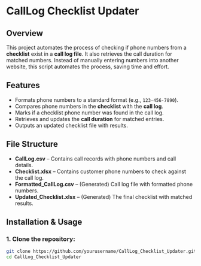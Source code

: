 # CallLog Checklist Updater

## Overview
This project automates the process of checking if phone numbers from a **checklist** exist in a **call log file**. It also retrieves the call duration for matched numbers. Instead of manually entering numbers into another website, this script automates the process, saving time and effort.

## Features
- Formats phone numbers to a standard format (e.g., `123-456-7890`).
- Compares phone numbers in the **checklist** with the **call log**.
- Marks if a checklist phone number was found in the call log.
- Retrieves and updates the **call duration** for matched entries.
- Outputs an updated checklist file with results.

## File Structure
- **CallLog.csv** – Contains call records with phone numbers and call details.
- **Checklist.xlsx** – Contains customer phone numbers to check against the call log.
- **Formatted_CallLog.csv** – (Generated) Call log file with formatted phone numbers.
- **Updated_Checklist.xlsx** – (Generated) The final checklist with matched results.

## Installation & Usage
### 1. Clone the repository:
```bash
git clone https://github.com/yourusername/CallLog_Checklist_Updater.git
cd CallLog_Checklist_Updater
